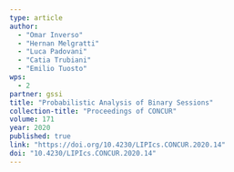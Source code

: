 ```yaml
---
type: article
author:
  - "Omar Inverso"
  - "Hernan Melgratti"
  - "Luca Padovani"
  - "Catia Trubiani"
  - "Emilio Tuosto"
wps:
  - 2
partner: gssi
title: "Probabilistic Analysis of Binary Sessions"
collection-title: "Proceedings of CONCUR"
volume: 171
year: 2020
published: true
link: "https://doi.org/10.4230/LIPIcs.CONCUR.2020.14"
doi: "10.4230/LIPIcs.CONCUR.2020.14"
---
```

